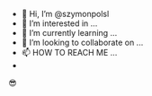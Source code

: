 - 👋 Hi, I’m @szymonpolsl
- 👀 I’m interested in ...
- 🌱 I’m currently learning ...
- 💞️ I’m looking to collaborate on ...
- 📫 HOW TO REACH ME ...
-
😎

<!---
szymonpolsl/szymonpolsl is a ✨ special ✨ repository because its `README.md` (this file) appears on your GitHub profile.
You can click the Preview link to take a look at your changes.
--->
